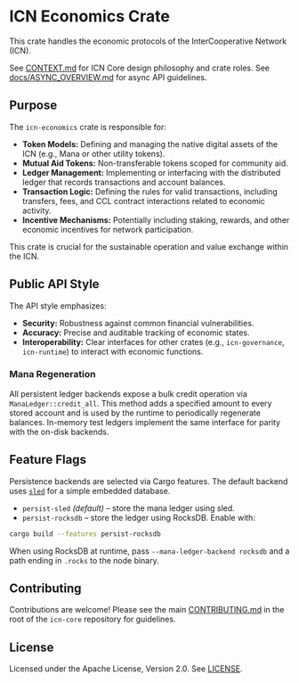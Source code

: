 # ICN Economics Crate

This crate handles the economic protocols of the InterCooperative Network (ICN).

See [CONTEXT.md](../../CONTEXT.md) for ICN Core design philosophy and crate roles.
See [docs/ASYNC_OVERVIEW.md](../../docs/ASYNC_OVERVIEW.md) for async API guidelines.

## Purpose

The `icn-economics` crate is responsible for:

*   **Token Models:** Defining and managing the native digital assets of the ICN (e.g., Mana or other utility tokens).
*   **Mutual Aid Tokens:** Non-transferable tokens scoped for community aid.
*   **Ledger Management:** Implementing or interfacing with the distributed ledger that records transactions and account balances.
*   **Transaction Logic:** Defining the rules for valid transactions, including transfers, fees, and CCL contract interactions related to economic activity.
*   **Incentive Mechanisms:** Potentially including staking, rewards, and other economic incentives for network participation.

This crate is crucial for the sustainable operation and value exchange within the ICN.

## Public API Style

The API style emphasizes:

*   **Security:** Robustness against common financial vulnerabilities.
*   **Accuracy:** Precise and auditable tracking of economic states.
*   **Interoperability:** Clear interfaces for other crates (e.g., `icn-governance`, `icn-runtime`) to interact with economic functions.

### Mana Regeneration

All persistent ledger backends expose a bulk credit operation via
`ManaLedger::credit_all`. This method adds a specified amount to every stored
account and is used by the runtime to periodically regenerate balances. In-memory
test ledgers implement the same interface for parity with the on-disk backends.

## Feature Flags

Persistence backends are selected via Cargo features. The default backend uses
[`sled`](https://crates.io/crates/sled) for a simple embedded database.

- `persist-sled` *(default)* – store the mana ledger using sled.
- `persist-rocksdb` – store the ledger using RocksDB. Enable with:

```bash
cargo build --features persist-rocksdb
```

When using RocksDB at runtime, pass `--mana-ledger-backend rocksdb` and a path
ending in `.rocks` to the node binary.

## Contributing

Contributions are welcome! Please see the main [CONTRIBUTING.md](../../CONTRIBUTING.md) in the root of the `icn-core` repository for guidelines.

## License

Licensed under the Apache License, Version 2.0. See [LICENSE](../../LICENSE). 